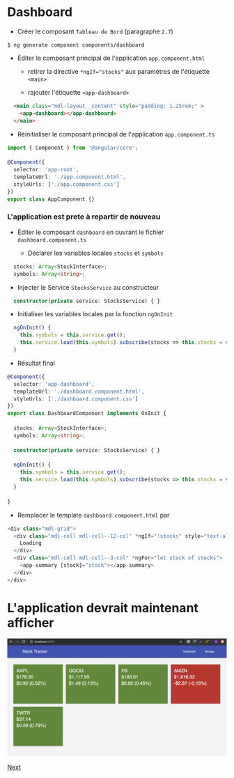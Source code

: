 # Dashboard

* Créer le composant `Tableau de Bord` (paragraphe `2.7`)

```
$ ng generate component components/dashboard
```

* Éditer le composant principal de l'application `app.component.html`

  - retirer la directive `*ngIf="stocks"` aux paramètres de l'étiquette `<main>`
  
  - rajouter l'étiquette `<app-dashboard>`

```html
  <main class="mdl-layout__content" style="padding: 1.25rem;" >
    <app-dashboard></app-dashboard>
  </main>
```

* Réinitialiser le composant principal de l'application `app.component.ts`

```typescript
import { Component } from '@angular/core';

@Component({
  selector: 'app-root',
  templateUrl: './app.component.html',
  styleUrls: ['./app.component.css']
})
export class AppComponent {}
```

### L'application est prete à repartir de nouveau

* Éditer le composant `dashboard` en ouvrant le fichier `dashboard.component.ts`

   - Déclarer les variables locales `stocks` et `symbols`

```typescript
  stocks: Array<StockInterface>;
  symbols: Array<string>;
```
   - Injecter le Service `StocksService` au constructeur

```typescript
  constructor(private service: StocksService) { }
```
   - Initialiser les variables locales par la fonction `ngOnInit`

```typescript
  ngOnInit() {
    this.symbols = this.service.get();
    this.service.load(this.symbols).subscribe(stocks => this.stocks = stocks);
  }
```

* Résultat final

```typescript
@Component({
  selector: 'app-dashboard',
  templateUrl: './dashboard.component.html',
  styleUrls: ['./dashboard.component.css']
})
export class DashboardComponent implements OnInit {

  stocks: Array<StockInterface>;
  symbols: Array<string>;

  constructor(private service: StocksService) { }

  ngOnInit() {
    this.symbols = this.service.get();
    this.service.load(this.symbols).subscribe(stocks => this.stocks = stocks);
  }

}
```

* Remplacer le template `dashboard.component.html` par

```typescript
<div class="mdl-grid">
  <div class="mdl-cell mdl-cell--12-col" *ngIf="!stocks" style="text-align: center;">
    Loading
  </div>
  <div class="mdl-cell mdl-cell--3-col" *ngFor="let stock of stocks">
    <app-summary [stock]="stock"></app-summary>
  </div>
</div>
```

# L'application devrait maintenant afficher

![image](../images/dashboard.png)

[Next](manage.md)


